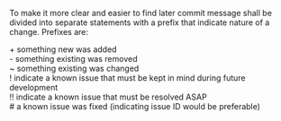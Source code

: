 To make it more clear and easier to find later commit message shall be divided into separate statements with a prefix that indicate nature of a change. Prefixes are:

\+ something new was added  
\- something existing was removed  
\~ something existing was changed  
\! indicate a known issue that must be kept in mind during future development  
\!! indicate a known issue that must be resolved ASAP  
\# a known issue was fixed (indicating issue ID would be preferable)  